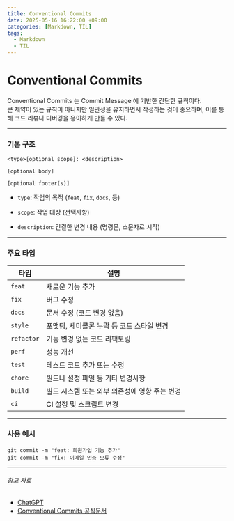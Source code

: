```yaml
---
title: Conventional Commits
date: 2025-05-16 16:22:00 +09:00
categories: [Markdown, TIL]
tags:
  - Markdown
  - TIL
---
```


# **Conventional Commits**

Conventional Commits 는 Commit Message 에 기반한 간단한 규칙이다.  
큰 제약이 있는 규칙이 아니지만 일관성을 유지하면서 작성하는 것이 중요하며, 이를 통해 코드 리뷰나 디버깅을 용이하게 만들 수 있다.

---

### **기본 구조**

`<type>[optional scope]: <description>`

`[optional body]`

`[optional footer(s)]`  

- `type`: 작업의 목적 (`feat`, `fix`, `docs`, 등)

- `scope`: 작업 대상 (선택사항)

- `description`: 간결한 변경 내용 (명령문, 소문자로 시작)

***

### **주요 타입**

| 타입         | 설명                         |
| ---------- | -------------------------- |
| `feat`     | 새로운 기능 추가                  |
| `fix`      | 버그 수정                      |
| `docs`     | 문서 수정 (코드 변경 없음)           |
| `style`    | 포맷팅, 세미콜론 누락 등 코드 스타일 변경   |
| `refactor` | 기능 변경 없는 코드 리팩토링           |
| `perf`     | 성능 개선                      |
| `test`     | 테스트 코드 추가 또는 수정            |
| `chore`    | 빌드나 설정 파일 등 기타 변경사항        |
| `build`    | 빌드 시스템 또는 외부 의존성에 영향 주는 변경 |
| `ci`       | CI 설정 및 스크립트 변경            |

***

### **사용 예시**

`git commit -m "feat: 회원가입 기능 추가"`  
`git commit -m "fix: 이메일 인증 오류 수정"`  


---  

###### 참고 자료
- [ChatGPT](https://chatgpt.com/)
- [Conventional Commits 공식문서](https://www.conventionalcommits.org/en/v1.0.0/)
